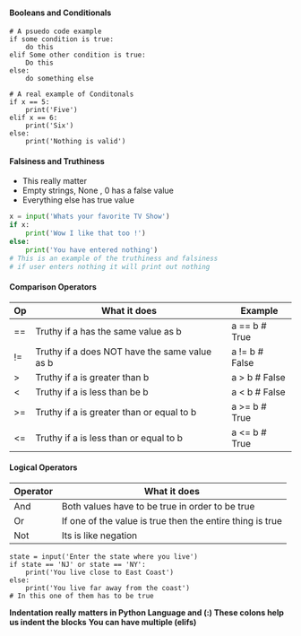 #### Booleans and Conditionals
```Python3
# A psuedo code example
if some condition is true:
    do this
elif Some other condition is true:
    Do this
else:
    do something else

```

```Python3
# A real example of Conditonals
if x == 5:
    print('Five')
elif x == 6:
    print('Six')
else:
    print('Nothing is valid')
```

#### Falsiness and Truthiness
* This really matter
* Empty strings, None , 0 has a false value
* Everything else has true value 
```Python
x = input('Whats your favorite TV Show')
if x:
    print('Wow I like that too !')
else:
    print('You have entered nothing') 
# This is an example of the truthiness and falsiness 
# if user enters nothing it will print out nothing
```

#### Comparison Operators

| Op | What it does | Example |
| ------------- | ------------- | ------------- |
| == | Truthy if a has the same value as b | a == b  # True
| != | Truthy if a does NOT have the same value as b | a != b  # False
| > | Truthy if a is greater than b | a > b  # False
| < | Truthy if a is less than be b | a < b  # False
| >= | Truthy if a is greater than or equal to b | a >= b  # True
| <= | Truthy if a is less than or equal to b | a <= b  # True

#### Logical Operators
| Operator | What it does |
| ------------- | ------------- |
| And | Both values have to be true in order to be true |
| Or | If one of the value is true then the entire thing is true |
| Not | Its is like negation |

```Python3
state = input('Enter the state where you live')
if state == 'NJ' or state == 'NY':
    print('You live close to East Coast')
else:
    print('You live far away from the coast')
# In this one of them has to be true
```



**Indentation really matters in Python Language and (:) These colons help us indent the blocks**
**You can have multiple (elifs)**